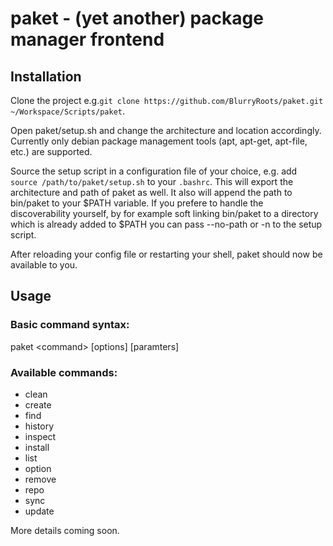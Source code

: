 # paket - (yet another) package manager frontend

## Installation

Clone the project e.g.```git clone https://github.com/BlurryRoots/paket.git ~/Workspace/Scripts/paket```.

Open paket/setup.sh and change the architecture and location accordingly. Currently only debian package management tools (apt, apt-get, apt-file, etc.) are supported.

Source the setup script in a configuration file of your choice, e.g. add ```source /path/to/paket/setup.sh``` to your ```.bashrc```. This will export the architecture and path of paket as well. It also will append the path to bin/paket to your $PATH variable. If you prefere to handle the discoverability yourself, by for example soft linking bin/paket to a directory which is already added to $PATH you can pass --no-path or -n to the setup script.

After reloading your config file or restarting your shell, paket should now be available to you.

## Usage

### Basic command syntax:

paket <command\> \[options\] \[paramters\]

### Available commands:

* clean
* create
* find
* history
* inspect
* install
* list
* option
* remove
* repo
* sync
* update

More details coming soon.
